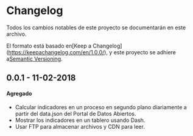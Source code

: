 # Changelog
Todos los cambios notables de este proyecto se documentarán en este archivo.

El formato está basado en[Keep a Changelog] (https://keepachangelog.com/en/1.0.0/),
y este proyecto se adhiere a[Semantic Versioning](https://semver.org/spec/v2.0.0.html).

## 0.0.1 - 11-02-2018
#### Agregado
- Calcular indicadores en un proceso en segundo plano diariamente a partir del data.json del Portal de Datos Abiertos.
- Mostrar los indicadores en un tablero usando Dash.
- Usar FTP para almacenar archivos y CDN para leer.
